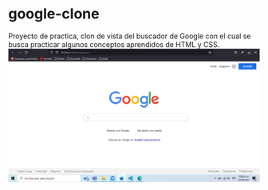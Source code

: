 # google-clone
Proyecto de practica, clon de vista del buscador de Google con el cual se busca practicar algunos conceptos aprendidos de HTML y CSS.
![Screenshot](ClonGoogleN1.png)
